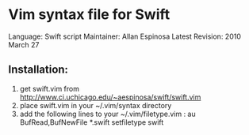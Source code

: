 Vim syntax file for Swift
=========================

Language: Swift script
Maintainer: Allan Espinosa
Latest Revision: 2010 March 27

Installation:
-------------

1. get swift.vim from http://www.ci.uchicago.edu/~aespinosa/swift/swift.vim
2. place swift.vim in your ~/.vim/syntax directory
3. add the following lines to your ~/.vim/filetype.vim :
    au BufRead,BufNewFile *.swift setfiletype swift

